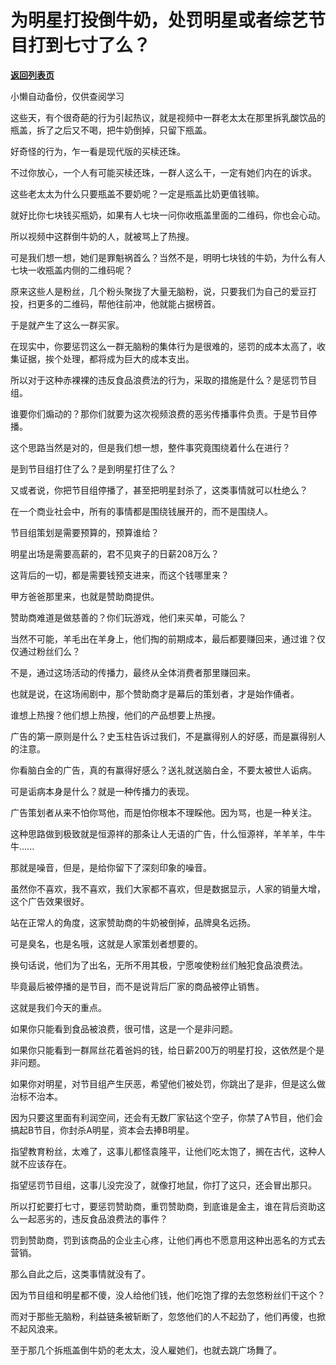 # 为明星打投倒牛奶，处罚明星或者综艺节目打到七寸了么？

[**返回列表页**](/gzh/记忆承载3)

小懒自动备份，仅供查阅学习

这些天，有个很奇葩的行为引起热议，就是视频中一群老太太在那里拆乳酸饮品的瓶盖，拆了之后又不喝，把牛奶倒掉，只留下瓶盖。  

  

好奇怪的行为，乍一看是现代版的买椟还珠。  

  

不过你放心，一个人有可能买椟还珠，一群人这么干，一定有她们内在的诉求。

  

这些老太太为什么只要瓶盖不要奶呢？一定是瓶盖比奶更值钱嘛。  

  

就好比你七块钱买瓶奶，如果有人七块一问你收瓶盖里面的二维码，你也会心动。  

  

所以视频中这群倒牛奶的人，就被骂上了热搜。  

  

可是我们想一想，她们是罪魁祸首么？当然不是，明明七块钱的牛奶，为什么有人七块一收瓶盖内侧的二维码呢？  

  

原来这些人是粉丝，几个粉头聚拢了大量无脑粉，说，只要我们为自己的爱豆打投，扫更多的二维码，帮他往前冲，他就能占据榜首。

  

于是就产生了这么一群买家。

  

在现实中，你要惩罚这么一群无脑粉的集体行为是很难的，惩罚的成本太高了，收集证据，挨个处理，都将成为巨大的成本支出。  

  

所以对于这种赤裸裸的违反食品浪费法的行为，采取的措施是什么？是惩罚节目组。  

  

谁要你们煽动的？那你们就要为这次视频浪费的恶劣传播事件负责。于是节目停播。  

  

这个思路当然是对的，但是我们想一想，整件事究竟围绕着什么在进行？  

  

是到节目组打住了么？是到明星打住了么？  

  

又或者说，你把节目组停播了，甚至把明星封杀了，这类事情就可以杜绝么？  

  

在一个商业社会中，所有的事情都是围绕钱展开的，而不是围绕人。  

  

节目组策划是需要预算的，预算谁给？  

明星出场是需要高薪的，君不见爽子的日薪208万么？  

  

这背后的一切，都是需要钱预支进来，而这个钱哪里来？  

  

甲方爸爸那里来，也就是赞助商提供。

  

赞助商难道是做慈善的？你们玩游戏，他们来买单，可能么？  

  

当然不可能，羊毛出在羊身上，他们掏的前期成本，最后都要赚回来，通过谁？仅仅通过粉丝们么？

  

不是，通过这场活动的传播力，最终从全体消费者那里赚回来。

  

也就是说，在这场闹剧中，那个赞助商才是幕后的策划者，才是始作俑者。  

  

谁想上热搜？他们想上热搜，他们的产品想要上热搜。  

  

广告的第一原则是什么？史玉柱告诉过我们，不是赢得别人的好感，而是赢得别人的注意。  

  

你看脑白金的广告，真的有赢得好感么？送礼就送脑白金，不要太被世人诟病。  

  

可是诟病本身是什么？就是一种传播力的表现。

  

广告策划者从来不怕你骂他，而是怕你根本不理睬他。因为骂，也是一种关注。

  

这种思路做到极致就是恒源祥的那条让人无语的广告，什么恒源祥，羊羊羊，牛牛牛......  

  

那就是噪音，但是，是给你留下了深刻印象的噪音。  

  

虽然你不喜欢，我不喜欢，我们大家都不喜欢，但是数据显示，人家的销量大增，这个广告效果很好。

  

站在正常人的角度，这家赞助商的牛奶被倒掉，品牌臭名远扬。  

  

可是臭名，也是名哦，这就是人家策划者想要的。

  

换句话说，他们为了出名，无所不用其极，宁愿唆使粉丝们触犯食品浪费法。

  

毕竟最后被停播的是节目，而不是说背后厂家的商品被停止销售。

  

这就是我们今天的重点。  

  

如果你只能看到食品被浪费，很可惜，这是一个是非问题。

  

如果你只能看到一群屌丝花着爸妈的钱，给日薪200万的明星打投，这依然是个是非问题。

  

如果你对明星，对节目组产生厌恶，希望他们被处罚，你跳出了是非，但是这么做治标不治本。

  

因为只要这里面有利润空间，还会有无数厂家钻这个空子，你禁了A节目，他们会搞起B节目，你封杀A明星，资本会去捧B明星。  

  

指望教育粉丝，太难了，这事儿都怪袁隆平，让他们吃太饱了，搁在古代，这种人就不应该存在。  

  

指望惩罚节目组，这事儿没完没了，就像打地鼠，你打了这只，还会冒出那只。  

  

所以打蛇要打七寸，要惩罚赞助商，重罚赞助商，到底谁是金主，谁在背后资助这么一起恶劣的，违反食品浪费法的事件？

  

罚到赞助商，罚到该商品的企业主心疼，让他们再也不愿意用这种出恶名的方式去营销。  

  

那么自此之后，这类事情就没有了。

  

因为节目组和明星都不傻，没人给他们钱，他们吃饱了撑的去忽悠粉丝们干这个？  

  

而对于那些无脑粉，利益链条被斩断了，忽悠他们的人不起劲了，他们再傻，也掀不起风浪来。

  

至于那几个拆瓶盖倒牛奶的老太太，没人雇她们，也就去跳广场舞了。

